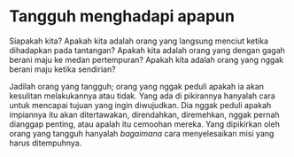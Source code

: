# Tangguh menghadapi apapun

Siapakah kita? Apakah kita adalah orang yang langsung menciut ketika dihadapkan pada tantangan? Apakah kita adalah orang yang dengan gagah berani maju ke medan pertempuran? Apakah kita adalah orang yang nggak berani maju ketika sendirian?

Jadilah orang yang tangguh; orang yang nggak peduli apakah ia akan kesulitan melakukannya atau tidak. Yang ada di pikirannya hanyalah cara untuk mencapai tujuan yang ingin diwujudkan. Dia nggak peduli apakah impiannya itu akan ditertawakan, direndahkan, diremehkan, nggak pernah dianggap penting, atau apalah itu cemoohan mereka. Yang dipikirkan oleh orang yang tangguh hanyalah _bagaimana_ cara menyelesaikan misi yang harus ditempuhnya.